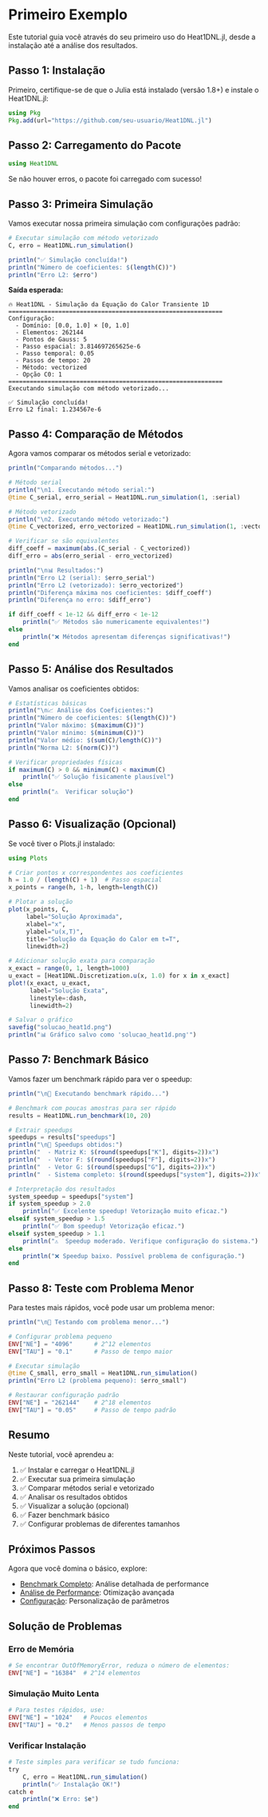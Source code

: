 # Primeiro Exemplo

Este tutorial guia você através do seu primeiro uso do Heat1DNL.jl, desde a instalação até a análise dos resultados.

## Passo 1: Instalação

Primeiro, certifique-se de que o Julia está instalado (versão 1.8+) e instale o Heat1DNL.jl:

```julia
using Pkg
Pkg.add(url="https://github.com/seu-usuario/Heat1DNL.jl")
```

## Passo 2: Carregamento do Pacote

```julia
using Heat1DNL
```

Se não houver erros, o pacote foi carregado com sucesso!

## Passo 3: Primeira Simulação

Vamos executar nossa primeira simulação com configurações padrão:

```julia
# Executar simulação com método vetorizado
C, erro = Heat1DNL.run_simulation()

println("✅ Simulação concluída!")
println("Número de coeficientes: $(length(C))")
println("Erro L2: $erro")
```

**Saída esperada:**

```
🔥 Heat1DNL - Simulação da Equação do Calor Transiente 1D
============================================================
Configuração:
  - Domínio: [0.0, 1.0] × [0, 1.0]
  - Elementos: 262144
  - Pontos de Gauss: 5
  - Passo espacial: 3.814697265625e-6
  - Passo temporal: 0.05
  - Passos de tempo: 20
  - Método: vectorized
  - Opção C0: 1
============================================================
Executando simulação com método vetorizado...

✅ Simulação concluída!
Erro L2 final: 1.234567e-6
```

## Passo 4: Comparação de Métodos

Agora vamos comparar os métodos serial e vetorizado:

```julia
println("Comparando métodos...")

# Método serial
println("\n1. Executando método serial:")
@time C_serial, erro_serial = Heat1DNL.run_simulation(1, :serial)

# Método vetorizado
println("\n2. Executando método vetorizado:")
@time C_vectorized, erro_vectorized = Heat1DNL.run_simulation(1, :vectorized)

# Verificar se são equivalentes
diff_coeff = maximum(abs.(C_serial - C_vectorized))
diff_erro = abs(erro_serial - erro_vectorized)

println("\n📊 Resultados:")
println("Erro L2 (serial): $erro_serial")
println("Erro L2 (vetorizado): $erro_vectorized")
println("Diferença máxima nos coeficientes: $diff_coeff")
println("Diferença no erro: $diff_erro")

if diff_coeff < 1e-12 && diff_erro < 1e-12
    println("✅ Métodos são numericamente equivalentes!")
else
    println("❌ Métodos apresentam diferenças significativas!")
end
```

## Passo 5: Análise dos Resultados

Vamos analisar os coeficientes obtidos:

```julia
# Estatísticas básicas
println("\n📈 Análise dos Coeficientes:")
println("Número de coeficientes: $(length(C))")
println("Valor máximo: $(maximum(C))")
println("Valor mínimo: $(minimum(C))")
println("Valor médio: $(sum(C)/length(C))")
println("Norma L2: $(norm(C))")

# Verificar propriedades físicas
if maximum(C) > 0 && minimum(C) < maximum(C)
    println("✅ Solução fisicamente plausível")
else
    println("⚠️  Verificar solução")
end
```

## Passo 6: Visualização (Opcional)

Se você tiver o Plots.jl instalado:

```julia
using Plots

# Criar pontos x correspondentes aos coeficientes
h = 1.0 / (length(C) + 1)  # Passo espacial
x_points = range(h, 1-h, length=length(C))

# Plotar a solução
plot(x_points, C,
     label="Solução Aproximada",
     xlabel="x",
     ylabel="u(x,T)",
     title="Solução da Equação do Calor em t=T",
     linewidth=2)

# Adicionar solução exata para comparação
x_exact = range(0, 1, length=1000)
u_exact = [Heat1DNL.Discretization.u(x, 1.0) for x in x_exact]
plot!(x_exact, u_exact,
      label="Solução Exata",
      linestyle=:dash,
      linewidth=2)

# Salvar o gráfico
savefig("solucao_heat1d.png")
println("📊 Gráfico salvo como 'solucao_heat1d.png'")
```

## Passo 7: Benchmark Básico

Vamos fazer um benchmark rápido para ver o speedup:

```julia
println("\n🏃 Executando benchmark rápido...")

# Benchmark com poucas amostras para ser rápido
results = Heat1DNL.run_benchmark(10, 20)

# Extrair speedups
speedups = results["speedups"]
println("\n🚀 Speedups obtidos:")
println("  - Matriz K: $(round(speedups["K"], digits=2))x")
println("  - Vetor F: $(round(speedups["F"], digits=2))x")
println("  - Vetor G: $(round(speedups["G"], digits=2))x")
println("  - Sistema completo: $(round(speedups["system"], digits=2))x")

# Interpretação dos resultados
system_speedup = speedups["system"]
if system_speedup > 2.0
    println("✅ Excelente speedup! Vetorização muito eficaz.")
elseif system_speedup > 1.5
    println("✅ Bom speedup! Vetorização eficaz.")
elseif system_speedup > 1.1
    println("⚠️  Speedup moderado. Verifique configuração do sistema.")
else
    println("❌ Speedup baixo. Possível problema de configuração.")
end
```

## Passo 8: Teste com Problema Menor

Para testes mais rápidos, você pode usar um problema menor:

```julia
println("\n🔧 Testando com problema menor...")

# Configurar problema pequeno
ENV["NE"] = "4096"      # 2^12 elementos
ENV["TAU"] = "0.1"      # Passo de tempo maior

# Executar simulação
@time C_small, erro_small = Heat1DNL.run_simulation()
println("Erro L2 (problema pequeno): $erro_small")

# Restaurar configuração padrão
ENV["NE"] = "262144"    # 2^18 elementos
ENV["TAU"] = "0.05"     # Passo de tempo padrão
```

## Resumo

Neste tutorial, você aprendeu a:

1. ✅ Instalar e carregar o Heat1DNL.jl
2. ✅ Executar sua primeira simulação
3. ✅ Comparar métodos serial e vetorizado
4. ✅ Analisar os resultados obtidos
5. ✅ Visualizar a solução (opcional)
6. ✅ Fazer benchmark básico
7. ✅ Configurar problemas de diferentes tamanhos

## Próximos Passos

Agora que você domina o básico, explore:

- [Benchmark Completo](benchmark.md): Análise detalhada de performance
- [Análise de Performance](performance.md): Otimização avançada
- [Configuração](../user_guide/configuration.md): Personalização de parâmetros

## Solução de Problemas

### Erro de Memória

```julia
# Se encontrar OutOfMemoryError, reduza o número de elementos:
ENV["NE"] = "16384"  # 2^14 elementos
```

### Simulação Muito Lenta

```julia
# Para testes rápidos, use:
ENV["NE"] = "1024"   # Poucos elementos
ENV["TAU"] = "0.2"   # Menos passos de tempo
```

### Verificar Instalação

```julia
# Teste simples para verificar se tudo funciona:
try
    C, erro = Heat1DNL.run_simulation()
    println("✅ Instalação OK!")
catch e
    println("❌ Erro: $e")
end
```
